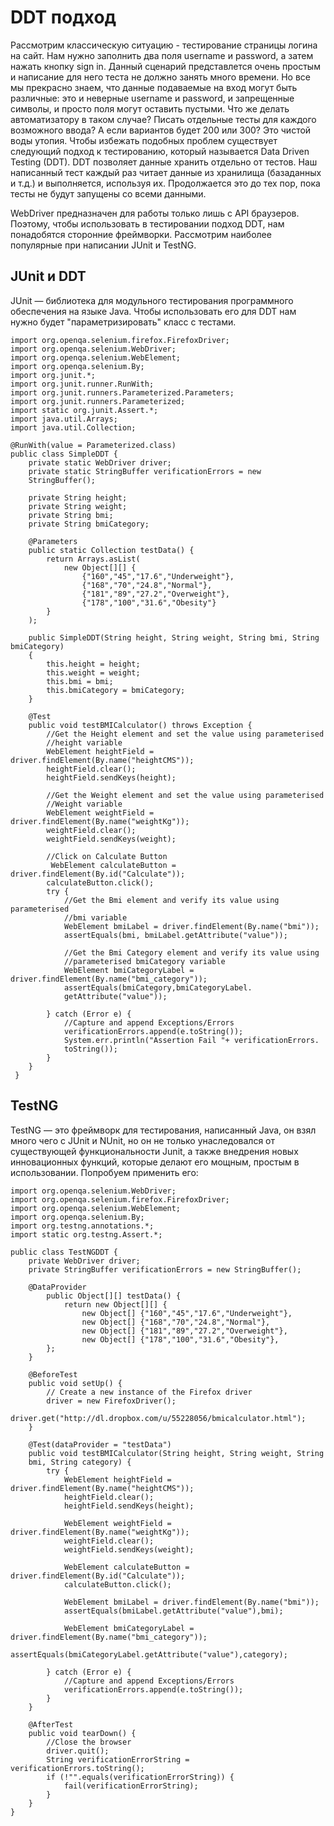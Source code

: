 # DDT подход

Рассмотрим классическую ситуацию - тестирование страницы логина на сайт. Нам нужно заполнить два поля username и password, а затем нажать кнопку sign in. Данный сценарий представлется очень простым и написание для него теста не должно занять много времени. Но все мы прекрасно знаем, что данные подаваемые на вход могут быть различные: это и неверные username и password, и запрещенные символы, и просто поля могут оставить пустыми. Что же делать автоматизатору в таком случае? Писать отдельные тесты для каждого возможного ввода? А если вариантов будет 200 или 300? Это чистой воды утопия. Чтобы избежать подобных проблем существует следующий подход к тестированию, который называется Data Driven Testing (DDT). DDT позволяет данные хранить отдельно от тестов. Наш написанный тест каждый раз читает данные из хранилища (базаданных и т.д.) и выполняется, используя их. Продолжается это до тех пор, пока тесты не будут запущены со всеми данными.

WebDriver предназначен для работы только лишь с API браузеров. Поэтому, чтобы использовать в тестировании подход DDT, нам понадобятся сторонние фреймворки. Рассмотрим наиболее популярные при написании JUnit и TestNG.

## JUnit и DDT

JUnit — библиотека для модульного тестирования программного обеспечения на языке Java.
Чтобы использовать его для DDT нам нужно будет "параметризировать" класс с тестами.

    import org.openqa.selenium.firefox.FirefoxDriver;
    import org.openqa.selenium.WebDriver;
    import org.openqa.selenium.WebElement;
    import org.openqa.selenium.By;
    import org.junit.*;
    import org.junit.runner.RunWith;
    import org.junit.runners.Parameterized.Parameters;
    import org.junit.runners.Parameterized;
    import static org.junit.Assert.*;
    import java.util.Arrays;
    import java.util.Collection;
    
    @RunWith(value = Parameterized.class)
    public class SimpleDDT {
        private static WebDriver driver;
        private static StringBuffer verificationErrors = new
        StringBuffer();
        
        private String height;
        private String weight;
        private String bmi;
        private String bmiCategory;
        
        @Parameters
        public static Collection testData() {
            return Arrays.asList(
                new Object[][] {
                    {"160","45","17.6","Underweight"},
                    {"168","70","24.8","Normal"},
                    {"181","89","27.2","Overweight"},
                    {"178","100","31.6","Obesity"}
            }
        );
        
        public SimpleDDT(String height, String weight, String bmi, String bmiCategory)
        {
            this.height = height;
            this.weight = weight;
            this.bmi = bmi;
            this.bmiCategory = bmiCategory;
        }
        
        @Test
        public void testBMICalculator() throws Exception {
            //Get the Height element and set the value using parameterised
            //height variable
            WebElement heightField = driver.findElement(By.name("heightCMS"));
            heightField.clear();
            heightField.sendKeys(height);
            
            //Get the Weight element and set the value using parameterised
            //Weight variable
            WebElement weightField = driver.findElement(By.name("weightKg"));
            weightField.clear();
            weightField.sendKeys(weight);
            
            //Click on Calculate Button
             WebElement calculateButton = driver.findElement(By.id("Calculate"));
            calculateButton.click();
            try {
                //Get the Bmi element and verify its value using parameterised
                //bmi variable
                WebElement bmiLabel = driver.findElement(By.name("bmi"));
                assertEquals(bmi, bmiLabel.getAttribute("value"));
                
                //Get the Bmi Category element and verify its value using
                //parameterised bmiCategory variable
                WebElement bmiCategoryLabel = driver.findElement(By.name("bmi_category"));
                assertEquals(bmiCategory,bmiCategoryLabel.
                getAttribute("value"));
                
            } catch (Error e) {
                //Capture and append Exceptions/Errors
                verificationErrors.append(e.toString());
                System.err.println("Assertion Fail "+ verificationErrors.
                toString());
            }
        }
     }

## TestNG


TestNG — это фреймворк для тестирования, написанный Java, он взял много чего с JUnit и NUnit, но он не только унаследовался от существующей функциональности Junit, а также внедрения новых инновационных функций, которые делают его мощным, простым в использовании.
Попробуем применить его:

    import org.openqa.selenium.WebDriver;
    import org.openqa.selenium.firefox.FirefoxDriver;
    import org.openqa.selenium.WebElement;
    import org.openqa.selenium.By;
    import org.testng.annotations.*;
    import static org.testng.Assert.*;
    
    public class TestNGDDT {
        private WebDriver driver;
        private StringBuffer verificationErrors = new StringBuffer();
        
        @DataProvider
            public Object[][] testData() {
                return new Object[][] {
                    new Object[] {"160","45","17.6","Underweight"},
                    new Object[] {"168","70","24.8","Normal"},
                    new Object[] {"181","89","27.2","Overweight"},
                    new Object[] {"178","100","31.6","Obesity"},
            };
        }
        
        @BeforeTest
        public void setUp() {
            // Create a new instance of the Firefox driver
            driver = new FirefoxDriver();
            driver.get("http://dl.dropbox.com/u/55228056/bmicalculator.html");
        }
        
        @Test(dataProvider = "testData")
        public void testBMICalculator(String height, String weight, String
        bmi, String category) {
            try {
                WebElement heightField = driver.findElement(By.name("heightCMS"));
                heightField.clear();
                heightField.sendKeys(height);
                
                WebElement weightField = driver.findElement(By.name("weightKg"));
                weightField.clear();
                weightField.sendKeys(weight);
                
                WebElement calculateButton = driver.findElement(By.id("Calculate"));
                calculateButton.click();
                
                WebElement bmiLabel = driver.findElement(By.name("bmi"));
                assertEquals(bmiLabel.getAttribute("value"),bmi);
                
                WebElement bmiCategoryLabel = driver.findElement(By.name("bmi_category"));
                assertEquals(bmiCategoryLabel.getAttribute("value"),category);
                
            } catch (Error e) {
                //Capture and append Exceptions/Errors
                verificationErrors.append(e.toString());
            }
        }
        
        @AfterTest
        public void tearDown() {
            //Close the browser
            driver.quit();
            String verificationErrorString = verificationErrors.toString();
            if (!"".equals(verificationErrorString)) {
                fail(verificationErrorString);
            }
        }
    }


